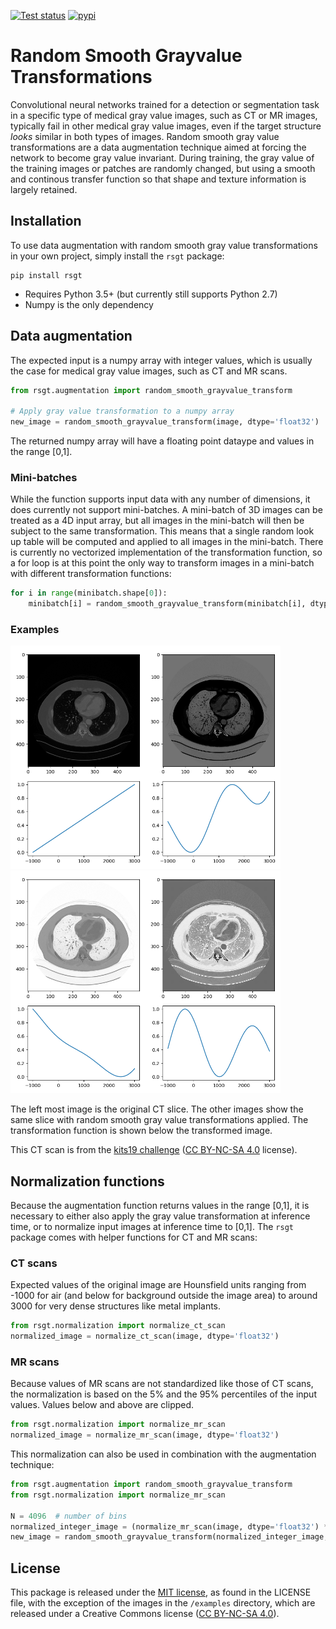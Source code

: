 [![Test status](https://github.com/nlessmann/rsgt/workflows/Tests/badge.svg)](https://github.com/nlessmann/rsgt/actions)
[![pypi](https://img.shields.io/pypi/v/rsgt)](https://pypi.org/project/rsgt/)

# Random Smooth Grayvalue Transformations

Convolutional neural networks trained for a detection or segmentation task in a specific type of medical gray value images, such as CT or MR images, typically
fail in other medical gray value images, even if the target structure *looks* similar in both types of images. Random smooth gray value transformations are a
data augmentation technique aimed at forcing the network to become gray value invariant. During training, the gray value of the training images or patches are
randomly changed, but using a smooth and continous transfer function so that shape and texture information is largely retained.

## Installation

To use data augmentation with random smooth gray value transformations in your own project, simply install the `rsgt` package:

```
pip install rsgt
```

* Requires Python 3.5+ (but currently still supports Python 2.7)
* Numpy is the only dependency

## Data augmentation

The expected input is a numpy array with integer values, which is usually the case for medical gray value images, such as CT and MR scans.

```python
from rsgt.augmentation import random_smooth_grayvalue_transform

# Apply gray value transformation to a numpy array
new_image = random_smooth_grayvalue_transform(image, dtype='float32')
```

The returned numpy array will have a floating point dataype and values in the range [0,1].

### Mini-batches

While the function supports input data with any number of dimensions, it does currently not support mini-batches. A mini-batch of 3D images can be treated as a
4D input array, but all images in the mini-batch will then be subject to the same transformation. This means that a single random look up table will be computed
and applied to all images in the mini-batch. There is currently no vectorized implementation of the transformation function, so a for loop is at this point the
only way to transform images in a mini-batch with different transformation functions:

```python
for i in range(minibatch.shape[0]):
    minibatch[i] = random_smooth_grayvalue_transform(minibatch[i], dtype='float32')
```

### Examples

<img alt="Original CT scan" src="/examples/ct0.png" width="216"><img alt="Transformed CT scan #1" src="/examples/ct1.png" width="216"><img alt="Transformed CT scan #2" src="/examples/ct2.png" width="216"><img alt="Transformed CT scan #3" src="/examples/ct3.png" width="216">

The left most image is the original CT slice. The other images show the same slice with random smooth gray value transformations applied. The transformation
function is shown below the transformed image.

This CT scan is from the [kits19 challenge](https://kits-challenge.org) ([CC BY-NC-SA 4.0](https://creativecommons.org/licenses/by-nc-sa/4.0/) license).

## Normalization functions

Because the augmentation function returns values in the range [0,1], it is necessary to either also apply the gray value transformation at inference time, or to
normalize input images at inference time to [0,1]. The `rsgt` package comes with helper functions for CT and MR scans:

### CT scans

Expected values of the original image are Hounsfield units ranging from -1000 for air (and below for background outside the image area) to around 3000 for very
dense structures like metal implants.

```python
from rsgt.normalization import normalize_ct_scan
normalized_image = normalize_ct_scan(image, dtype='float32')
```

### MR scans

Because values of MR scans are not standardized like those of CT scans, the normalization is based on the 5% and the 95% percentiles of the input values. Values
below and above are clipped.

```python
from rsgt.normalization import normalize_mr_scan
normalized_image = normalize_mr_scan(image, dtype='float32')
```

This normalization can also be used in combination with the augmentation technique:

```python
from rsgt.augmentation import random_smooth_grayvalue_transform
from rsgt.normalization import normalize_mr_scan

N = 4096  # number of bins
normalized_integer_image = (normalize_mr_scan(image, dtype='float32') * N).round().astype(int)
new_image = random_smooth_grayvalue_transform(normalized_integer_image, min_max_val=(0, N), dtype='float32')
```

## License

This package is released under the [MIT license](LICENSE), as found in the LICENSE file, with the exception of the images in the `/examples` directory, which
are released under a Creative Commons license ([CC BY-NC-SA 4.0](https://creativecommons.org/licenses/by-nc-sa/4.0/)).
